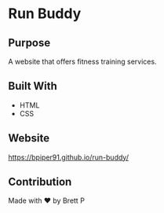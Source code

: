 # Run Buddy

## Purpose
A website that offers fitness training services.

## Built With
* HTML
* CSS

## Website
https://bpiper91.github.io/run-buddy/

## Contribution
Made with ❤️ by Brett P

